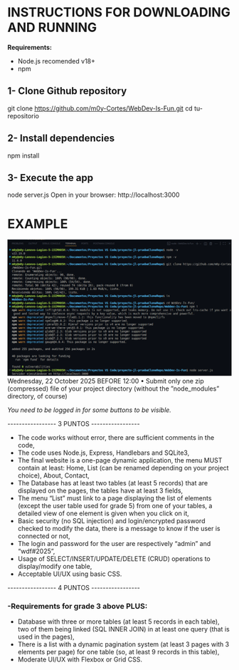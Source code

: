# INSTRUCTIONS FOR DOWNLOADING AND RUNNING
**Requirements:** 
- Node.js recomended v18+
- npm 

## 1- Clone Github repository
git clone https://github.com/m0y-Cortes/WebDev-Is-Fun.git
cd tu-repositorio

## 2- Install dependencies
npm install

## 3- Execute the app
node server.js
Open in your browser: http://localhost:3000

# EXAMPLE
![example in terminal](/public/images/image.png)
Wednesday, 22 October 2025 BEFORE 12:00
• Submit only one zip (compressed) file of your project
directory (without the ”node_modules” directory, of
course)

*You need to be logged in for some buttons to be visible.*

----------------- 3 PUNTOS -----------------

- The code works without error, there are sufficient comments in the code,
- The code uses Node.js, Express, Handlebars and SQLite3,
- The final website is a one-page dynamic application, the menu MUST 
contain at least: Home, List (can be renamed depending on your project choice), About, Contact,
- The Database has at least two tables (at least 5 records) that are displayed on the pages, the tables have at least 3 fields,
- The menu “List” must link to a page displaying the list of elements
(except the user table used for grade 5) from one of your tables, a
detailed view of one element is given when you click on it,
- Basic security (no SQL injection) and login/encrypted password checked to modify the data, there is a message to know if the user is connected or not,
- The login and password for the user are respectively “admin” and
“wdf#2025”,
- Usage of SELECT/INSERT/UPDATE/DELETE (CRUD) operations to
display/modify one table,
- Acceptable UI/UX using basic CSS.

----------------- 4 PUNTOS -----------------

### -Requirements for grade 3 above PLUS:
- Database with three or more tables (at least 5 records in each table), two of them being linked (SQL INNER JOIN) in at least one query (that is used in the pages),
- There is a list with a dynamic pagination system (at least 3 pages with 3 elements per page) for one table (so, at least 9 records in this table),
- Moderate UI/UX with Flexbox or Grid CSS.